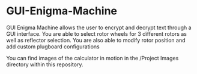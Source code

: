 # GUI-Enigma-Machine

GUI Enigma Machine allows the user to encrypt and decrypt text through a GUI interface. You are able to select rotor wheels for 3 different rotors as well as reflector selection. You are also able to modify rotor position and add custom plugboard configurations

You can find images of the calculator in motion in the /Project Images directory within this repository.
